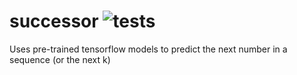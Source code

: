 # successor ![tests](https://github.com/microprediction/successor/workflows/tests/badge.svg)

Uses pre-trained tensorflow models to predict the next number in a sequence (or the next k)

